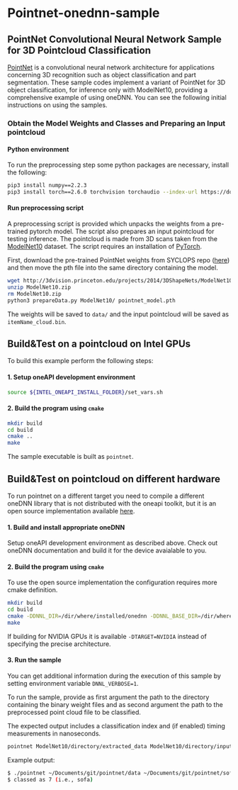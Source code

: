 # Pointnet-onednn-sample

## PointNet Convolutional Neural Network Sample for 3D Pointcloud Classification

[PointNet][pointnet-paper] is a convolutional neural network architecture for applications concerning 3D recognition such as object classification and part segmentation. These sample codes implement a variant of PointNet for 3D object classification, for inference only with ModelNet10, providing a comprehensive example of using oneDNN. You can see the following initial instructions on using the samples.

### Obtain the Model Weights and Classes and Preparing an Input pointcloud

#### Python environment

To run the preprocessing step some python packages are necessary, install the following:

```bash
pip3 install numpy==2.2.3
pip3 install torch==2.6.0 torchvision torchaudio --index-url https://download.pytorch.org/whl/cpu
```

#### Run preprocessing script

A preprocessing script is provided which unpacks the weights from a pre-trained pytorch model. The script also prepares an input pointcloud for testing inference. The pointcloud is made from 3D scans taken from the [ModelNet10][modelnet] dataset. The script requires an installation of [PyTorch][pytorch].

First, download the pre-trained PointNet weights from SYCLOPS repo ([here][model]) and then move the pth file into the same directory containing the model.


```bash
wget http://3dvision.princeton.edu/projects/2014/3DShapeNets/ModelNet10.zip
unzip ModelNet10.zip
rm ModelNet10.zip
python3 prepareData.py ModelNet10/ pointnet_model.pth
```

The weights will be saved to `data/` and the input pointcloud will be saved as `itemName_cloud.bin`.

## Build&Test on a pointcloud on Intel GPUs

To build this example perform the following steps:

#### 1. Setup oneAPI development environment

```bash
source ${INTEL_ONEAPI_INSTALL_FOLDER}/set_vars.sh
```

#### 2. Build the program using `cmake`

```bash
mkdir build
cd build
cmake ..
make
```

The sample executable is built as `pointnet`.

## Build&Test on pointcloud on different hardware

To run pointnet on a different target you need to compile a different oneDNN library that is not
distributed with the oneapi toolkit, but it is an open source implementation available [here][uxl onednn].

#### 1. Build and  install  appropriate oneDNN

Setup oneAPI development environment as described above.
Check out oneDNN documentation and build it for the device avaialable to you.

#### 2. Build the program using `cmake`

To use the open source implementation the configuration requires more cmake definition.

```bash
mkdir build
cd build
cmake -DDNNL_DIR=/dir/where/installed/onednn -DDNNL_BASE_DIR=/dir/where/cloned/onednn/repository -DTARGET_ARCH="fsycl-target of your device" ..
make
```

If building for NVIDIA GPUs it is available `-DTARGET=NVIDIA` instead of specifying the precise architecture.

#### 3. Run the sample

You can get additional information during the execution of this sample by setting environment variable `DNNL_VERBOSE=1`.

To run the sample, provide as first argument the path to the directory containing the binary weight files and as second argument the path to the preprocessed point cloud file to be classified.

The expected output includes a classification index and (if enabled) timing measurements in nanoseconds.

```bash
pointnet ModelNet10/directory/extracted_data ModelNet10/directory/input_cloud/itemName_cloud.bin
```

Example output:

```bash
$ ./pointnet ~/Documents/git/pointnet/data ~/Documents/git/pointnet/sofa_cloud.bin
$ classed as 7 (i.e., sofa)
```


[pointnet-paper]: https://arxiv.org/pdf/1612.00593.pdf
[pytorch]: https://pytorch.org/
[modelnet]: https://modelnet.cs.princeton.edu/
[uxl onednn]: https://github.com/uxlfoundation/oneDNN
[model]: https://github.com/SYCLOPS-Project-EU/Pretrained-Models


